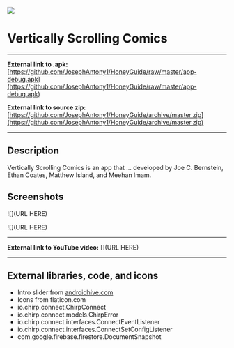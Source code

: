 ![](https://raw.githubusercontent.com/jewjojo/VerticallyScrollingComics/main/app/src/main/res/drawable-v24/spash_screen_drawable_png.png)

Vertically Scrolling Comics
===========================

* * *

**External link to .apk:** [https://github.com/JosephAntony1/HoneyGuide/raw/master/app-debug.apk](https://github.com/JosephAntony1/HoneyGuide/raw/master/app-debug.apk)

**External link to source zip:** [https://github.com/JosephAntony1/HoneyGuide/archive/master.zip](https://github.com/JosephAntony1/HoneyGuide/archive/master.zip)

* * *

Description
-----------

Vertically Scrolling Comics is an app that ... developed by Joe C. Bernstein, Ethan Coates, Matthew Island, and Meehan Imam.

Screenshots
-----------

![](URL HERE)

![](URL HERE)

* * *

**External link to YouTube video:** [](URL HERE)

* * *

External libraries, code, and icons
-----------------------------------

*   Intro slider from [androidhive.com](https://www.androidhive.info/2016/05/android-build-intro-slider-app/)
*   Icons from flaticon.com
*   io.chirp.connect.ChirpConnect
*   io.chirp.connect.models.ChirpError
*   io.chirp.connect.interfaces.ConnectEventListener
*   io.chirp.connect.interfaces.ConnectSetConfigListener
*   com.google.firebase.firestore.DocumentSnapshot
